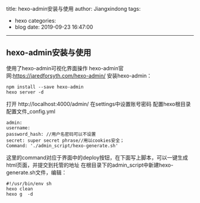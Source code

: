 title: hexo-admin安装与使用
author: Jiangxindong
tags:
  - hexo
categories:
  - blog
date: 2019-09-23 16:47:00
---
## hexo-admin安装与使用
使用了hexo-admin可视化界面操作
hexo-admin官网:https://jaredforsyth.com/hexo-admin/
安装hexo-admin：

```
npm install --save hexo-admin
hexo server -d
```
打开 http://localhost:4000/admin/ 
在settings中设置账号密码
配置hexo根目录配置文件_config.yml

```
admin:  
username: 
password_hash: //用户名密码可以不设置
secret: super secret phrase//用以cookies安全；  
Command: './admin_script/hexo-generate.sh'
```
这里的command对应于界面中的deploy按钮，在下面写上脚本，可以一键生成html页面，并提交到托管的地址
在根目录下的admin_script中新建hexo-generate.sh文件，编辑：

```
#!/usr/bin/env sh
hexo clean
hexo g  -d
```
